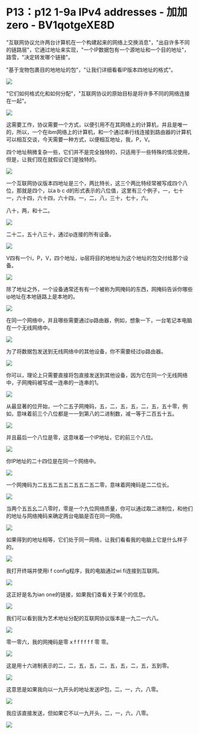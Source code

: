 # P13：p12 1-9a  IPv4 addresses - 加加zero - BV1qotgeXE8D

"互联网协议允许两台计算机在一个构建起来的网络上交换消息"，"出自许多不同的链路层"，它通过地址来实现，"一个IP数据包有一个源地址和一个目的地址"，路雪，"决定转发哪个链接"。

"基于宠物包裹目的地地址的包"，"让我们详细看看IP版本四地址的格式"。

![](img/453444f6306a77626238e35c7b11b6d1_1.png)

"它们如何格式化和如何分配"，"互联网协议的原始目标是将许多不同的网络连接在一起"。

![](img/453444f6306a77626238e35c7b11b6d1_3.png)

这需要工作，协议需要一个方式，以便引用不在其网络上的计算机，并且是唯一的，所以，一个在ibm网络上的计算机，和一个通过串行线连接到路由器的计算机可以相互交谈，今天需要一种方式，以便相互地址，我，P，V。

四个地址稍微复杂一些，它们并不是完全独特的，只适用于一些特殊的情况使用，但是，让我们现在就假设它们是独特的。



![](img/453444f6306a77626238e35c7b11b6d1_5.png)

一个互联网协议版本四地址是三个，两比特长，这三个两比特经常被写成四个八位，那就是四个，以a b c d的形式表示的八位值，这里有三个例子，一，七十一，六十四，六十四，六十四，一，二，八，三十，七十，六。

八十，两，和十二。

![](img/453444f6306a77626238e35c7b11b6d1_7.png)

二十二，五十八三十，通过ip连接的所有设备。

![](img/453444f6306a77626238e35c7b11b6d1_9.png)

V四有一个i，P，V，四个地址，ip层将目的地地址为这个地址的包交付给那个设备。

![](img/453444f6306a77626238e35c7b11b6d1_11.png)

除了地址之外，一个设备通常还有有一个被称为网掩码的东西，网掩码告诉你哪些ip地址在本地链路上是本地的。



![](img/453444f6306a77626238e35c7b11b6d1_13.png)

在同一个网络中，并且哪些需要通过ip路由器，例如，想象一下，一台笔记本电脑在一个无线网络中。

![](img/453444f6306a77626238e35c7b11b6d1_15.png)

为了将数据包发送到无线网络中的其他设备，你不需要经过ip路由器。

![](img/453444f6306a77626238e35c7b11b6d1_17.png)

你可以，理论上只需要直接将包直接发送到其他设备，因为它在同一个无线网络中，子网掩码被写成一连串的一连串的1。



![](img/453444f6306a77626238e35c7b11b6d1_19.png)

从最显著的位开始，一个二五子网掩码，五，二，五，五，二，五，五十零，例如，意味着前三个八位都是一一到第八的二进制数，减一等于二百五十五。



![](img/453444f6306a77626238e35c7b11b6d1_21.png)

并且最后一个八位是零，这意味着一个IP地址，它的前三个八位。

![](img/453444f6306a77626238e35c7b11b6d1_23.png)

你IP地址的二十四位是在同一个网络中。

![](img/453444f6306a77626238e35c7b11b6d1_25.png)

一个网掩码为二五五二五五二五五二五二零，意味着网掩码是二二位长。

![](img/453444f6306a77626238e35c7b11b6d1_27.png)

当两个五五幺二八零时，零是一个九位网络质量，你可以通过取二进制位，和他们的地址与网络掩码来确定两台电脑是否在同一网络。



![](img/453444f6306a77626238e35c7b11b6d1_29.png)

如果得到的地址相等，它们处于同一网络，让我们看看我的电脑上它是什么样子的。

![](img/453444f6306a77626238e35c7b11b6d1_31.png)

我打开终端并使用i f config程序，我的电脑通过wi fi连接到互联网。

![](img/453444f6306a77626238e35c7b11b6d1_33.png)

这正好是名为ian one的链接，如果我们查看关于某个的信息。

![](img/453444f6306a77626238e35c7b11b6d1_35.png)

我们可以看到我为艺术地址分配的互联网协议版本是一九二一六八。

![](img/453444f6306a77626238e35c7b11b6d1_37.png)

零一零六，我的网掩码是零 x f f f f f f 零 零。

![](img/453444f6306a77626238e35c7b11b6d1_39.png)

这是用十六进制表示的二，二，五，五，二，五，五，二，五，五到零。

![](img/453444f6306a77626238e35c7b11b6d1_41.png)

这意思是如果我向以一九开头的地址发送IP包，二，一，六，八零。

![](img/453444f6306a77626238e35c7b11b6d1_43.png)

我应该直接发送，但如果它不以一九开头，二，一，六，八零。

![](img/453444f6306a77626238e35c7b11b6d1_45.png)